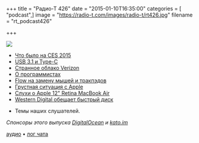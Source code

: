 +++
title = "Радио-Т 426"
date = "2015-01-10T16:35:00"
categories = [ "podcast",]
image = "https://radio-t.com/images/radio-t/rt426.jpg"
filename = "rt_podcast426"

+++

![](https://radio-t.com/images/radio-t/rt426.jpg)

* [Что было на CES 2015](http://prsm.tc/HRZJQo)
* [USB 3.1 и Type-C](http://prsm.tc/owEQ8k)
* [Странное облако Verizon](http://prsm.tc/8khyIC)
* [О программистах](http://prsm.tc/jPNywf)
* [Flow на замену мышей и тракпэдов](http://prsm.tc/NkZ4Kv)
* [Грустная ситуация с Apple](http://www.marco.org/2015/01/04/apple-lost-functional-high-ground)
* [Слухи о Apple 12" Retina MacBook Air ](http://www.macrumors.com/2015/01/06/12-inch-macbook-air-rendition/)
* [Western Digital обещает быстрый диск](http://prsm.tc/Tt0iGk)
- Темы наших слушателей.

_Спонсоры этого выпуска [DigitalOcean](https://www.digitalocean.com) и [kato.im](https://kato.im)_

[аудио](https://cdn.radio-t.com/rt_podcast426.mp3) • [лог чата](http://chat.radio-t.com/logs/radio-t-426.html)
<audio src="https://cdn.radio-t.com/rt_podcast426.mp3" preload="none"></audio>
